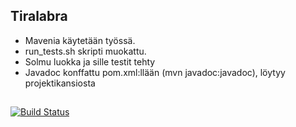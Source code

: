 ## Tiralabra
* Mavenia käytetään työssä.
* run_tests.sh skripti muokattu.
* Solmu luokka ja sille testit tehty
* Javadoc konffattu pom.xml:llään (mvn javadoc:javadoc), löytyy projektikansiosta
##
[![Build Status](https://travis-ci.org/TiraLabra/TiraLabra.svg?branch=master)](https://travis-ci.org/TiraLabra/TiraLabra)

